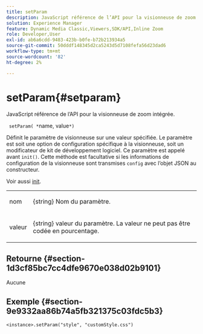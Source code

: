 ```yaml
---
title: setParam
description: JavaScript référence de l’API pour la visionneuse de zoom intégrée.
solution: Experience Manager
feature: Dynamic Media Classic,Viewers,SDK/API,Inline Zoom
role: Developer,User
exl-id: ab6a6cdd-9483-423b-b0fe-b72b213934a5
source-git-commit: 50dddf148345d2ca5243d5d7108fefa56d23dad6
workflow-type: tm+mt
source-wordcount: '82'
ht-degree: 2%

---
```


# setParam{#setparam}

JavaScript référence de l’API pour la visionneuse de zoom intégrée.

` setParam( *`name, value`*)`

Définit le paramètre de visionneuse sur une valeur spécifiée. Le paramètre est soit une option de configuration spécifique à la visionneuse, soit un modificateur de kit de développement logiciel. Ce paramètre est appelé avant `init()`. Cette méthode est facultative si les informations de configuration de la visionneuse sont transmises `config` avec l’objet JSON au constructeur.

Voir aussi [init](../../../c-html5-s7-aem-asset-viewers/c-html5-flyout-viewer-20-about/c-html5-flyout-viewer-20-javascriptapiref/r-html5-flyout-viewer-20-javascriptapiref-init.md#reference-8651640683fc4a538bfb660709d1a463).

<table id="table_896DFF34A68A403DB93A6D597461A573"> 
 <tbody> 
  <tr> 
   <td colname="col1"> <p> <span class="codeph"><span class="varname"> nom </span> </span> </p> </td> 
   <td colname="col2"> <p> <span class="codeph">{string} </span> Nom du paramètre. </p> </td> 
  </tr> 
  <tr> 
   <td colname="col1"> <p> <span class="codeph"><span class="varname"> valeur </span> </span> </p> </td> 
   <td colname="col2"> <p> <span class="codeph">{string} </span> valeur du paramètre. La valeur ne peut pas être codée en pourcentage. </p> </td> 
  </tr> 
 </tbody> 
</table>

## Retourne {#section-1d3cf85bc7cc4dfe9670e038d02b9101}

Aucune

## Exemple {#section-9e9332aa86b74a5fb321375c03fdc5b3}

```
<instance>.setParam("style", "customStyle.css")
```
